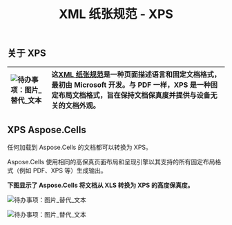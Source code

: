 ﻿---
title: XML 纸张规范 - XPS
linktitle: 聚苯乙烯
type: docs
weight: 30
url: /zh/java/xml-paper-specification-xps/
---
## **关于 XPS**

|![待办事项：图片_替代_文本](xml-paper-specification-xps_1.png)|这[XML 纸张规范](https://en.wikipedia.org/wiki/XML_Paper_Specification)是一种页面描述语言和固定文档格式，最初由 Microsoft 开发。与 PDF 一样，XPS 是一种固定布局文档格式，旨在保持文档保真度并提供与设备无关的文档外观。|
|:- |:- |
## **XPS Aspose.Cells**
任何加载到 Aspose.Cells 的文档都可以转换为 XPS。

Aspose.Cells 使用相同的高保真页面布局和呈现引擎以其支持的所有固定布局格式（例如 PDF、XPS 等）生成输出。

**下图显示了 Aspose.Cells 将文档从 XLS 转换为 XPS 的高度保真度。**

![待办事项：图片_替代_文本](xml-paper-specification-xps_2.png)

![待办事项：图片_替代_文本](xml-paper-specification-xps_3.png)
